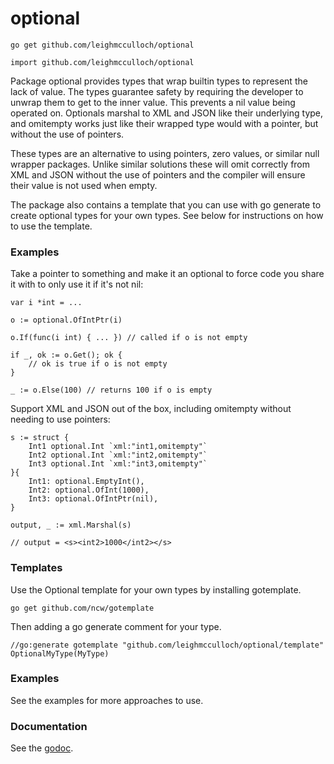 # optional

```
go get github.com/leighmcculloch/optional
```

```
import github.com/leighmcculloch/optional
```

Package optional provides types that wrap builtin types to represent the lack of
value. The types guarantee safety by requiring the developer to unwrap them to
get to the inner value. This prevents a nil value being operated on. Optionals
marshal to XML and JSON like their underlying type, and omitempty works just
like their wrapped type would with a pointer, but without the use of pointers.

These types are an alternative to using pointers, zero values, or similar null
wrapper packages. Unlike similar solutions these will omit correctly from XML
and JSON without the use of pointers and the compiler will ensure their value is
not used when empty.

The package also contains a template that you can use with go generate to create
optional types for your own types. See below for instructions on how to use the
template.


### Examples

Take a pointer to something and make it an optional to force code you share it
with to only use it if it's not nil:

    var i *int = ...

    o := optional.OfIntPtr(i)

    o.If(func(i int) { ... }) // called if o is not empty

    if _, ok := o.Get(); ok {
    	// ok is true if o is not empty
    }

    _ := o.Else(100) // returns 100 if o is empty

Support XML and JSON out of the box, including omitempty without needing to use
pointers:

    s := struct {
    	Int1 optional.Int `xml:"int1,omitempty"`
    	Int2 optional.Int `xml:"int2,omitempty"`
    	Int3 optional.Int `xml:"int3,omitempty"`
    }{
    	Int1: optional.EmptyInt(),
    	Int2: optional.OfInt(1000),
    	Int3: optional.OfIntPtr(nil),
    }

    output, _ := xml.Marshal(s)

    // output = <s><int2>1000</int2></s>


### Templates

Use the Optional template for your own types by installing gotemplate.

    go get github.com/ncw/gotemplate

Then adding a go generate comment for your type.

    //go:generate gotemplate "github.com/leighmcculloch/optional/template" OptionalMyType(MyType)


### Examples

See the examples for more approaches to use.

### Documentation

See the [godoc](https://godoc.org/github.com/leighmcculloch/optional).
